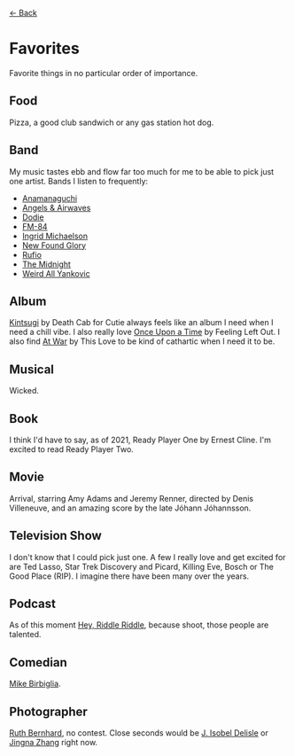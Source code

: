 [← Back](README.md)

# Favorites
Favorite things in no particular order of importance.

## Food
Pizza, a good club sandwich or any gas station hot dog.

## Band
My music tastes ebb and flow far too much for me to be able to pick just one artist. Bands I listen to frequently:
- [Anamanaguchi](https://open.spotify.com/artist/2UwJRAgSOi1zcLkvUNc8XL?si=zItamAYaSm-1U0CMJxbPjA)
- [Angels & Airwaves](https://open.spotify.com/artist/7xklw3WodFZiNNmQt3DIgp?si=fXNg6t54TfunTXfMEkmGzQ)
- [Dodie](https://open.spotify.com/artist/21TinSsF5ytwsfdyz5VSVS?si=wbmncJRdQm2cfgMTcd6BZA)
- [FM-84](https://open.spotify.com/artist/1xvEo98zythSrgN69GQevk?si=sDSEvOJvRnGXmkOxOvjPlg)
- [Ingrid Michaelson](https://open.spotify.com/artist/2vm8GdHyrJh2O2MfbQFYG0?si=5RWwl2nhQDuaPaRhqjGg_g)
- [New Found Glory](https://open.spotify.com/artist/4ghjRm4M2vChDfTUycx0Ce?si=xXvnh9ioSHCogibdkTYTsg)
- [Rufio](https://open.spotify.com/artist/0HjoyITAvSVktTCjXUa40Q?si=Q5-rdbYDTqKOOqEt8C0ZYA)
- [The Midnight](https://open.spotify.com/artist/2NFrAuh8RQdQoS7iYFbckw?si=6LVS639SQfWqdT10mrWG2g)
- [Weird All Yankovic](https://open.spotify.com/artist/1bDWGdIC2hardyt55nlQgG?si=Dzw8_-tMQb-G53SymwFCyA)

## Album
[Kintsugi](https://open.spotify.com/album/6BK3muExDOuk0VnyMn9NVw?si=x-fq2btXSO-DxK0xZWIMLg) by Death Cab for Cutie always feels like an album I need when I need a chill vibe. I also really love [Once Upon a Time](shttps://open.spotify.com/album/4OgfrjaQ0GKEbrxGHVoaEo?si=TyHYS_hfQjmqWwqMgKySeA) by Feeling Left Out. I also find [At War](https://open.spotify.com/album/0FIrp25I4U3bE6glOGq9qi?si=W3StxqYuRYu3oaLynDNKBw) by This Love to be kind of cathartic when I need it to be.

## Musical
Wicked.

## Book
I think I'd have to say, as of 2021, Ready Player One by Ernest Cline. I'm excited to read Ready Player Two.

## Movie
Arrival, starring Amy Adams and Jeremy Renner, directed by Denis Villeneuve, and an amazing score by the late Jóhann Jóhannsson.

## Television Show
I don't know that I could pick just one. A few I really love and get excited for are Ted Lasso, Star Trek Discovery and Picard, Killing Eve, Bosch or The Good Place (RIP). I imagine there have been many over the years.

## Podcast
As of this moment [Hey, Riddle Riddle](https://www.heyriddleriddle.com/), because shoot, those people are talented.

## Comedian
[Mike Birbiglia](https://open.spotify.com/artist/7LA4bHpsuQA1bNuxHpqeIT?si=n3OrnmO-T42LJBa5CLrslQ).

## Photographer
[Ruth Bernhard](https://en.wikipedia.org/wiki/Ruth_Bernhard), no contest. Close seconds would be [J. Isobel Delisle](https://www.instagram.com/jisobeldelisle/?hl=en) or [Jingna Zhang](https://www.zhangjingna.com/) right now.
